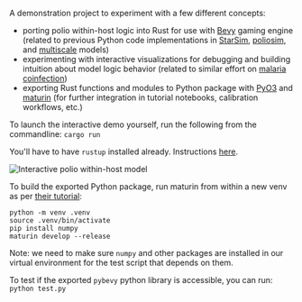 A demonstration project to experiment with a few different concepts:
- porting polio within-host logic into Rust for use with [Bevy](https://bevy.org/) gaming engine (related to previous Python code implementations in [StarSim](https://github.com/edwenger/starsim-bokeh-demo/blob/main/polio.py), [poliosim](https://github.com/amath-idm/poliosim), and [multiscale](https://github.com/InstituteforDiseaseModeling/MultiscaleModeling/blob/main/PopSim/Assets/Infection.py) models)
- experimenting with interactive visualizations for debugging and building intuition about model logic behavior (related to similar effort on [malaria coinfection](https://github.com/edwenger/bevy_coinfection_demo/tree/main))
- exporting Rust functions and modules to Python package with [PyO3](https://pyo3.rs/) and [maturin](https://www.maturin.rs/tutorial.html) (for further integration in tutorial notebooks, calibration workflows, etc.)

To launch the interactive demo yourself, run the following from the commandline:
```cargo run```

You'll have to have `rustup` installed already.  Instructions [here](https://www.rust-lang.org/learn/get-started).

![Interactive polio within-host model](figs/polio_within_host_visualization_screenshot.png)

To build the exported Python package, run maturin from within a new venv as per [their tutorial](https://www.maturin.rs/tutorial.html#install-and-configure-maturin-in-a-virtual-environment):

```
python -m venv .venv
source .venv/bin/activate
pip install numpy
maturin develop --release
```

Note: we need to make sure `numpy` and other packages are installed in our virtual environment for the test script that depends on them.

To test if the exported `pybevy` python library is accessible, you can run:
```python test.py```
